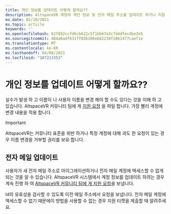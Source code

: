 ```yaml
---
title: 개인 정보를 업데이트 어떻게 할까요??
description: AltspaceVR 계정의 개인 정보 및 전자 메일 주소를 업데이트 하거나 지원 문제를 해결 하는 방법에 대해 알아봅니다.
ms.date: 02/10/2021
ms.topic: article
keywords: ''
ms.openlocfilehash: 62f892ccfd6cb622c5f1bb67a3c7d4dfecdbe2e5
ms.sourcegitcommit: d84a6adf631ff02b106e682238f2861477caef1e
ms.translationtype: MT
ms.contentlocale: ko-KR
ms.lasthandoff: 04/08/2021
ms.locfileid: "107213353"
---
```

# <a name="how-do-i-update-my-personal-information"></a>개인 정보를 업데이트 어떻게 할까요??

실수가 발생 하 고 이름이 나 사용자 이름을 변경 해야 할 수도 있다는 것을 이해 하 고 있습니다. AltspaceVR 커뮤니티 팀에 게 [지원 요청](https://help.altvr.com/hc/requests/new) 을 파일 합니다. 가장 빨리 계정에 변경 내용을 적용 합니다.

> [!IMPORTANT]
> AltspaceVR는 커뮤니티 표준을 위반 하거나 특정 계정에 대해 과도 한 요청이 있는 경우 이름 변경을 거부할 권리를 보유 합니다.

## <a name="updating-your-email"></a>전자 메일 업데이트

사용자가 새 전자 메일 주소로 마이그레이션하거나 전자 메일 계정에 액세스할 수 없게 되는 것을 알 수 있습니다. AltspaceVR 시스템에서 계정 정보를 업데이트 하려는 경우 계속 진행 하 여 [AltspaceVR 커뮤니티 팀에 게 지원 요청](https://help.altvr.com/hc/requests/new)을 보냅니다. 

Id의 유효성을 검사할 수 있도록 이전 메일 주소에서 요청을 보냅니다. 전자 메일 계정에 액세스할 수 없기 때문에이 방법을 사용할 수 없는 경우 지원 티켓을 제출할 때 알려주세요.